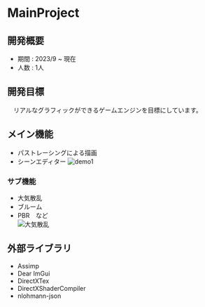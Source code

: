 # MainProject

## 開発概要
- 期間 : 2023/9 ~ 現在
- 人数 : 1人

## 開発目標
　リアルなグラフィックができるゲームエンジンを目標にしています。

## メイン機能
- パストレーシングによる描画
- シーンエディター
![demo1](https://github.com/user-attachments/assets/8f89289e-c08d-4995-9b4d-6d66262a8ff3)

### サブ機能
- 大気散乱
- ブルーム
- PBR　など\
![大気散乱](https://github.com/user-attachments/assets/11bf473c-85fc-4f8d-ac11-77eed10e54be)


## 外部ライブラリ
- Assimp
- Dear ImGui
- DirectXTex
- DirectXShaderCompiler
- nlohmann-json
